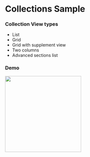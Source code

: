 #  Collections Sample

### Collection View types

- List
- Grid
- Grid with supplement view
- Two columns 
- Advanced sections list

### Demo
<img src="demo/demo.gif" style="width: 250px;" />

